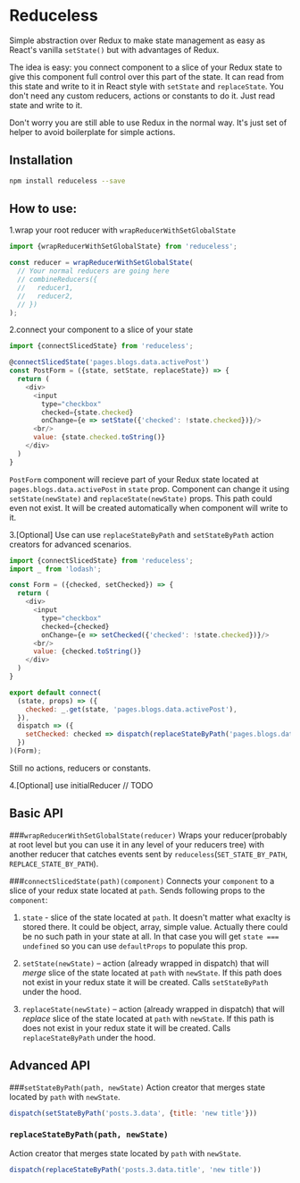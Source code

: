 # Reduceless
Simple abstraction over Redux to make state management as easy as React's vanilla `setState()` but with advantages of Redux.

The idea is easy: you connect component to a slice of your Redux state to give this component full control over this part of the state. It can read from this state and write to it in React style with `setState` and `replaceState`. You don't need any custom reducers, actions or constants to do it. Just read state and write to it.

Don't worry you are still able to use Redux in the normal way. It's just set of helper to avoid boilerplate for simple actions.

## Installation

```sh
npm install reduceless --save
```

## How to use:
1.wrap your root reducer with `wrapReducerWithSetGlobalState`

```js
import {wrapReducerWithSetGlobalState} from 'reduceless';

const reducer = wrapReducerWithSetGlobalState(
  // Your normal reducers are going here
  // combineReducers({
  //   reducer1,
  //   reducer2,
  // })
);
```

2.connect your component to a slice of your state

```js
import {connectSlicedState} from 'reduceless';

@connectSlicedState('pages.blogs.data.activePost')
const PostForm = ({state, setState, replaceState}) => {
  return (
    <div>
      <input
        type="checkbox"
        checked={state.checked}
        onChange={e => setState({'checked': !state.checked})}/>
      <br/>
      value: {state.checked.toString()}
    </div>
  )
}
```

`PostForm` component will recieve part of your Redux state located at `pages.blogs.data.activePost` in `state` prop. Component can change it using `setState(newState)` and `replaceState(newState)` props. This path could even not exist. It will be created automatically when component will write to it.

3.[Optional] Use can use `replaceStateByPath` and `setStateByPath` action creators for advanced scenarios.

```js
import {connectSlicedState} from 'reduceless';
import _ from 'lodash';

const Form = ({checked, setChecked}) => {
  return (
    <div>
      <input
        type="checkbox"
        checked={checked}
        onChange={e => setChecked({'checked': !state.checked})}/>
      <br/>
      value: {checked.toString()}
    </div>
  )
}

export default connect(
  (state, props) => ({
    checked: _.get(state, 'pages.blogs.data.activePost'),
  }),
  dispatch => ({
    setChecked: checked => dispatch(replaceStateByPath('pages.blogs.data.activePost', checked)),
  })
)(Form);
```

Still no actions, reducers or constants.

4.[Optional] use initialReducer
// TODO

## Basic API
###`wrapReducerWithSetGlobalState(reducer)`
Wraps your reducer(probably at root level but you can use it in any level of your reducers tree) with another reducer that  catches events sent by `reduceless`(`SET_STATE_BY_PATH`, `REPLACE_STATE_BY_PATH`).

###`connectSlicedState(path)(component)`
Connects your `component` to a slice of your redux state located at `path`. Sends following props to the `component`:

1. `state` - slice of the state located at `path`. It doesn't matter what exaclty is stored there. It could be object, array, simple value. Actually there could be no such path in your state at all. In that case you will get `state === undefined` so you can use `defaultProps` to populate this prop.

2. `setState(newState)` – action (already wrapped in dispatch) that will _merge_ slice of the state located at `path` with `newState`. If this path does not exist in your redux state it will be created. Calls `setStateByPath` under the hood.

4. `replaceState(newState)` –  action (already wrapped in dispatch) that will _replace_ slice of the state located at `path` with `newState`. If this path is does not exist in your redux state it will be created. Calls `replaceStateByPath` under the hood.

## Advanced API
###`setStateByPath(path, newState)`
Action creator that merges state located by `path` with `newState`.

```js
dispatch(setStateByPath('posts.3.data', {title: 'new title'}))
```

### `replaceStateByPath(path, newState)`
Action creator that merges state located by `path` with `newState`.

```js
dispatch(replaceStateByPath('posts.3.data.title', 'new title'))
```
